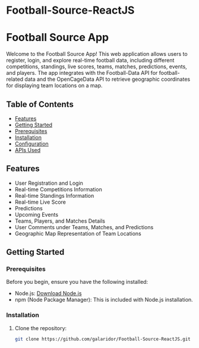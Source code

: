 # Football-Source-ReactJS

# Football Source App

Welcome to the Football Source App! This web application allows users to register, login, and explore real-time football data, including different competitions, standings, live scores, teams, matches, predictions, events, and players. The app integrates with the Football-Data API for football-related data and the OpenCageData API to retrieve geographic coordinates for displaying team locations on a map.

## Table of Contents
- [Features](#features)
- [Getting Started](#getting-started)
- [Prerequisites](#prerequisites)
- [Installation](#installation)
- [Configuration](#configuration)
- [APIs Used](#apis-used)

## Features
- User Registration and Login
- Real-time Competitions Information
- Real-time Standings Information
- Real-time Live Score
- Predictions
- Upcoming Events
- Teams, Players, and Matches Details
- User Comments under Teams, Matches, and Predictions
- Geographic Map Representation of Team Locations

## Getting Started

### Prerequisites

Before you begin, ensure you have the following installed:
- Node.js: [Download Node.js](https://nodejs.org/)
- npm (Node Package Manager): This is included with Node.js installation.

### Installation

1. Clone the repository:
   ```bash
   git clone https://github.com/galaridor/Football-Source-ReactJS.git
